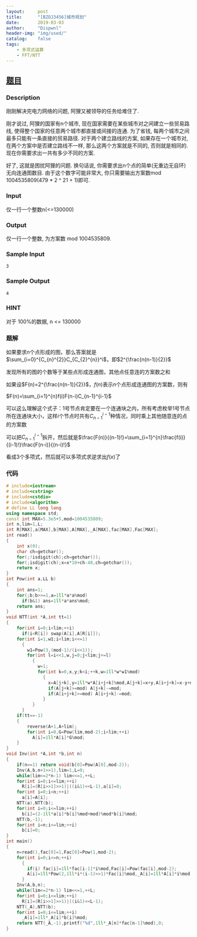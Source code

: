 ```yaml
---
layout:		post
title:		"[BZOJ3456]城市规划"
date:		2019-03-03
author:		"Dispwnl"
header-img:	"img/used/"
catalog:	false
tags:
    - 多项式运算
    - FFT/NTT
---
```


## [题目](https://lydsy.com/JudgeOnline/problem.php?id=3456)

### Description

刚刚解决完电力网络的问题, 阿狸又被领导的任务给难住了.

刚才说过, 阿狸的国家有n个城市, 现在国家需要在某些城市对之间建立一些贸易路线, 使得整个国家的任意两个城市都直接或间接的连通. 为了省钱, 每两个城市之间最多只能有一条直接的贸易路径. 对于两个建立路线的方案, 如果存在一个城市对, 在两个方案中是否建立路线不一样, 那么这两个方案就是不同的, 否则就是相同的. 现在你需要求出一共有多少不同的方案.

好了, 这就是困扰阿狸的问题. 换句话说, 你需要求出n个点的简单(无重边无自环)无向连通图数目.
由于这个数字可能非常大, 你只需要输出方案数mod 1004535809(479 * 2 ^ 21 + 1)即可.

### Input

仅一行一个整数n(<=130000)

### Output

仅一行一个整数, 为方案数 mod 1004535809.


### Sample Input
```plain
3
```
### Sample Output
```plain
4
```

### HINT

对于 100%的数据, n <= 130000

### 题解

如果要求$n$个点形成的图，那么答案就是$\sum_{i=0}^{C_{n}^{2}}C_{C_{2}^{n}}^i$，即$2^{\frac{n(n-1)}{2}}$

发现所有的图的个数等于某些点形成连通图，其他点任意连的方案数之和

如果设$F(n)=2^{\frac{n(n-1)}{2}}$，$f(n)$表示$n$个点形成连通图的方案数，则有

$F(n)=\sum_{i=1}^{n}f(i)F(n-i)C_{n-1}^{i-1}​$

可以这么理解这个式子：$1$号节点肯定要在一个连通块之内，所有考虑枚举$1$号节点所在连通块大小，这样$i$个节点时共有$C_{n-1}^{i-1}$种情况，同时乘上其他随意连的点的方案数

可以把$C_{n-1}^{i-1}$拆开，然后就是$\frac{F(n)}{(n-1)!}=\sum_{i=1}^{n}\frac{f(i)}{(i-1)!}\frac{F(n-i)}{(n-i)!}$

看成$3$个多项式，然后就可以多项式求逆求出$f(x)$了

### 代码

```c++
# include<iostream>
# include<cstring>
# include<cstdio>
# include<algorithm>
# define LL long long
using namespace std;
const int MAX=5.3e5+5,mod=1004535809;
int n,lim=1,L;
int R[MAX],a[MAX],b[MAX],A[MAX],_A[MAX],fac[MAX],Fac[MAX];
int read()
{
    int x(0);
    char ch=getchar();
    for(;!isdigit(ch);ch=getchar());
    for(;isdigit(ch);x=x*10+ch-48,ch=getchar());
    return x;
}
int Pow(int a,LL b)
{
    int ans=1;
    for(;b;b>>=1,a=1ll*a*a%mod)
      if(b&1) ans=1ll*a*ans%mod;
    return ans;
}
void NTT(int *A,int tt=1)
{
    for(int i=0;i<lim;++i)
      if(i<R[i]) swap(A[i],A[R[i]]);
    for(int i=1,w1;i<lim;i<<=1)
      {
        w1=Pow(3,(mod-1)/(i<<1));
        for(int l=i<<1,w,j=0;j<lim;j+=l)
          {
            w=1;
            for(int k=0,x,y;k<i;++k,w=1ll*w*w1%mod)
              {
                x=A[j+k],y=1ll*w*A[i+j+k]%mod,A[j+k]=x+y,A[i+j+k]=x-y+mod;
                if(A[j+k]>=mod) A[j+k]-=mod;
                if(A[i+j+k]>=mod) A[i+j+k]-=mod;
              }
          }
      }
    if(tt==-1)
    {
        reverse(A+1,A+lim);
        for(int i=0,G=Pow(lim,mod-2);i<lim;++i)
          A[i]=1ll*A[i]*G%mod;
    }
}
void Inv(int *A,int *b,int n)
{
    if(n==1) return void(b[0]=Pow(A[0],mod-2));
    Inv(A,b,n+1>>1),lim=1,L=0;
    while(lim<=2*n-1) lim<<=1,++L;
    for(int i=0;i<=lim;++i)
      R[i]=(R[i>>1]>>1)|((i&1)<<L-1),a[i]=0;
    for(int i=0;i<n;++i)
      a[i]=A[i];
    NTT(a),NTT(b);
    for(int i=0;i<=lim;++i)
      b[i]=(2-1ll*a[i]*b[i]%mod+mod)%mod*b[i]%mod;
    NTT(b,-1);
    for(int i=n;i<=lim;++i)
      b[i]=0;
}
int main()
{
    n=read(),fac[0]=1,Fac[0]=Pow(1,mod-2);
    for(int i=0;i<=n;++i)
      {
        if(i) fac[i]=1ll*fac[i-1]*i%mod,Fac[i]=Pow(fac[i],mod-2);
        A[i]=1ll*Pow(2,1ll*i*(i-1)>>1)*Fac[i]%mod,_A[i]=1ll*A[i]*i%mod;
      }
    Inv(A,b,n);
    while(lim<=2*n-1) lim<<=1,++L;
    for(int i=0;i<=lim;++i)
      R[i]=(R[i>>1]>>1)|((i&1)<<L-1);
    NTT(_A),NTT(b);
    for(int i=0;i<=lim;++i)
      _A[i]=1ll*_A[i]*b[i]%mod;
    return NTT(_A,-1),printf("%d",1ll*_A[n]*fac[n-1]%mod),0;
}
```

